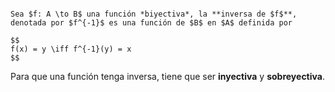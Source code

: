 ```ad-definition

Sea $f: A \to B$ una función *biyectiva*, la **inversa de $f$**, denotada por $f^{-1}$ es una función de $B$ en $A$ definida por

$$
f(x) = y \iff f^{-1}(y) = x
$$

```

Para que una función tenga inversa, tiene que ser **inyectiva** y **sobreyectiva**.
